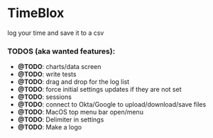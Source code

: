 # TimeBlox

log your time and save it to a csv

### TODOS (aka wanted features):

- **@TODO**: charts/data screen
- **@TODO**: write tests
- **@TODO**: drag and drop for the log list
- **@TODO**: force initial settings updates if they are not set
- **@TODO**: sessions
- **@TODO**: connect to Okta/Google to upload/download/save files
- **@TODO**: MacOS top menu bar open/menu
- **@TODO**: Delimiter in settings
- **@TODO**: Make a logo
